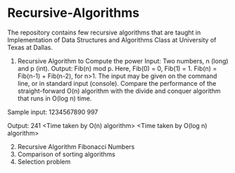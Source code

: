 # Recursive-Algorithms
The repository contains few recursive algorithms that are taught in Implementation of Data Structures and Algorithms Class at University of Texas at Dallas.

1. Recursive Algorithm to Compute the power
Input: Two numbers, n (long) and p (int).  Output: Fib(n) mod p.
Here, Fib(0) = 0, Fib(1) = 1.  Fib(n) = Fib(n-1) + Fib(n-2), for n>1.
The input may be given on the command line, or in standard input (console).
Compare the performance of the straight-forward O(n) algorithm with the
divide and conquer algorithm that runs in O(log n) time.

Sample input:
1234567890  997

Output:
241 <Time taken by O(n) algorithm> <Time taken by O(log n) algorithm>

2. Recursive Algorithm Fibonacci Numbers
3. Comparison of sorting algorithms
4. Selection problem
